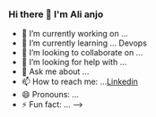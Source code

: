 ### Hi there 👋 I'm Ali anjo




- 🔭 I’m currently working on ... 
- 🌱 I’m currently learning ... Devops
- 👯 I’m looking to collaborate on ...
- 🤔 I’m looking for help with ...
- 💬 Ask me about ...
- 📫 How to reach me: ...[Linkedin](https://www.linkedin.com/in/ali-anjo)
- 😄 Pronouns: ...
- ⚡ Fun fact: ...
-->
